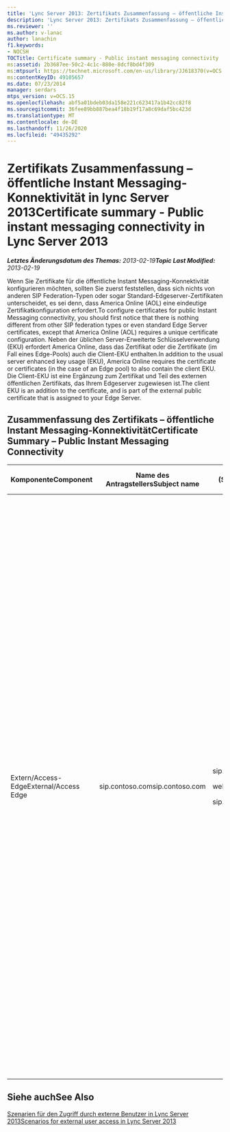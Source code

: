 ```yaml
---
title: 'Lync Server 2013: Zertifikats Zusammenfassung – öffentliche Instant Messaging-Konnektivität'
description: 'Lync Server 2013: Zertifikats Zusammenfassung – öffentliche Instant Messaging-Konnektivität.'
ms.reviewer: ''
ms.author: v-lanac
author: lanachin
f1.keywords:
- NOCSH
TOCTitle: Certificate summary - Public instant messaging connectivity
ms:assetid: 2b3687ee-50c2-4c1c-880e-8dcf8bd4f309
ms:mtpsurl: https://technet.microsoft.com/en-us/library/JJ618370(v=OCS.15)
ms:contentKeyID: 49105657
ms.date: 07/23/2014
manager: serdars
mtps_version: v=OCS.15
ms.openlocfilehash: abf5a01bdeb03da158e221c623417a1b42cc82f8
ms.sourcegitcommit: 36fee89bb887bea4f18b19f17a8c69daf5bc423d
ms.translationtype: MT
ms.contentlocale: de-DE
ms.lasthandoff: 11/26/2020
ms.locfileid: "49435292"
---
```

# <a name="certificate-summary---public-instant-messaging-connectivity-in-lync-server-2013"></a><span data-ttu-id="df57d-103">Zertifikats Zusammenfassung – öffentliche Instant Messaging-Konnektivität in lync Server 2013</span><span class="sxs-lookup"><span data-stu-id="df57d-103">Certificate summary - Public instant messaging connectivity in Lync Server 2013</span></span>

<div data-xmlns="http://www.w3.org/1999/xhtml">

<div class="topic" data-xmlns="http://www.w3.org/1999/xhtml" data-msxsl="urn:schemas-microsoft-com:xslt" data-cs="https://msdn.microsoft.com/">

<div data-asp="https://msdn2.microsoft.com/asp">



</div>

<div id="mainSection">

<div id="mainBody"><span data-ttu-id="df57d-104">

<span> </span></span><span class="sxs-lookup"><span data-stu-id="df57d-104">

<span> </span></span></span>

<span data-ttu-id="df57d-105">_**Letztes Änderungsdatum des Themas:** 2013-02-19_</span><span class="sxs-lookup"><span data-stu-id="df57d-105">_**Topic Last Modified:** 2013-02-19_</span></span>

<span data-ttu-id="df57d-106">Wenn Sie Zertifikate für die öffentliche Instant Messaging-Konnektivität konfigurieren möchten, sollten Sie zuerst feststellen, dass sich nichts von anderen SIP Federation-Typen oder sogar Standard-Edgeserver-Zertifikaten unterscheidet, es sei denn, dass America Online (AOL) eine eindeutige Zertifikatkonfiguration erfordert.</span><span class="sxs-lookup"><span data-stu-id="df57d-106">To configure certificates for public Instant Messaging connectivity, you should first notice that there is nothing different from other SIP federation types or even standard Edge Server certificates, except that America Online (AOL) requires a unique certificate configuration.</span></span> <span data-ttu-id="df57d-107">Neben der üblichen Server-Erweiterte Schlüsselverwendung (EKU) erfordert America Online, dass das Zertifikat oder die Zertifikate (im Fall eines Edge-Pools) auch die Client-EKU enthalten.</span><span class="sxs-lookup"><span data-stu-id="df57d-107">In addition to the usual server enhanced key usage (EKU), America Online requires the certificate or certificates (in the case of an Edge pool) to also contain the client EKU.</span></span> <span data-ttu-id="df57d-108">Die Client-EKU ist eine Ergänzung zum Zertifikat und Teil des externen öffentlichen Zertifikats, das Ihrem Edgeserver zugewiesen ist.</span><span class="sxs-lookup"><span data-stu-id="df57d-108">The client EKU is an addition to the certificate, and is part of the external public certificate that is assigned to your Edge Server.</span></span>

<div>

## <a name="certificate-summary--public-instant-messaging-connectivity"></a><span data-ttu-id="df57d-109">Zusammenfassung des Zertifikats – öffentliche Instant Messaging-Konnektivität</span><span class="sxs-lookup"><span data-stu-id="df57d-109">Certificate Summary – Public Instant Messaging Connectivity</span></span>


<table>
<colgroup>
<col style="width: 25%" />
<col style="width: 25%" />
<col style="width: 25%" />
<col style="width: 25%" />
</colgroup>
<thead>
<tr class="header">
<th><span data-ttu-id="df57d-110">Komponente</span><span class="sxs-lookup"><span data-stu-id="df57d-110">Component</span></span></th>
<th><span data-ttu-id="df57d-111">Name des Antragstellers</span><span class="sxs-lookup"><span data-stu-id="df57d-111">Subject name</span></span></th>
<th><span data-ttu-id="df57d-112">Subject Alternative Names (San)/Order</span><span class="sxs-lookup"><span data-stu-id="df57d-112">Subject alternative names (SAN)/Order</span></span></th>
<th><span data-ttu-id="df57d-113">Kommentare</span><span class="sxs-lookup"><span data-stu-id="df57d-113">Comments</span></span></th>
</tr>
</thead>
<tbody>
<tr class="odd">
<td><p><span data-ttu-id="df57d-114">Extern/Access-Edge</span><span class="sxs-lookup"><span data-stu-id="df57d-114">External/Access Edge</span></span></p></td>
<td><p><span data-ttu-id="df57d-115">sip.contoso.com</span><span class="sxs-lookup"><span data-stu-id="df57d-115">sip.contoso.com</span></span></p></td>
<td><p><span data-ttu-id="df57d-116">sip.contoso.com</span><span class="sxs-lookup"><span data-stu-id="df57d-116">sip.contoso.com</span></span></p>
<p><span data-ttu-id="df57d-117">webcon.contoso.com</span><span class="sxs-lookup"><span data-stu-id="df57d-117">webcon.contoso.com</span></span></p>
<p><span data-ttu-id="df57d-118">sip.fabrikam.com</span><span class="sxs-lookup"><span data-stu-id="df57d-118">sip.fabrikam.com</span></span></p></td>
<td><p><span data-ttu-id="df57d-119">Das Zertifikat muss von einer öffentlichen Zertifizierungsstelle sein und über die Server-EKU und den Client-EKU verfügen, wenn öffentliche Chat Verbindungen mit AOL bereitgestellt werden sollen.</span><span class="sxs-lookup"><span data-stu-id="df57d-119">The certificate must be from a Public CA, and must have the server EKU and client EKU if public IM connectivity with AOL is to be deployed.</span></span> <span data-ttu-id="df57d-120">Das Zertifikat wird den externen Edgeserver-Schnittstellen für Folgendes zugewiesen:</span><span class="sxs-lookup"><span data-stu-id="df57d-120">The certificate is assigned to the external Edge Server interfaces for:</span></span></p>
<ul>
<li><p><span data-ttu-id="df57d-121">Zugriffs-Edgedienst</span><span class="sxs-lookup"><span data-stu-id="df57d-121">Access Edge service</span></span></p></li>
<li><p><span data-ttu-id="df57d-122">Webkonferenz-Edgedienst</span><span class="sxs-lookup"><span data-stu-id="df57d-122">Web Conferencing Edge service</span></span></p></li>
<li><p><span data-ttu-id="df57d-123">A/V-Edgedienst</span><span class="sxs-lookup"><span data-stu-id="df57d-123">A/V Edge service</span></span></p></li>
</ul>
<p><span data-ttu-id="df57d-124">Beachten Sie, dass Sans automatisch dem Zertifikat basierend auf ihren Definitionen im Topologie-Generator hinzugefügt werden.</span><span class="sxs-lookup"><span data-stu-id="df57d-124">Note that SANs are automatically added to the certificate based on your definitions in Topology Builder.</span></span> <span data-ttu-id="df57d-125">Für zusätzliche SIP-Domänen und andere Einträge, die Sie unterstützen müssen, fügen Sie nach Bedarf San-Einträge hinzu.</span><span class="sxs-lookup"><span data-stu-id="df57d-125">You add SAN entries as needed for additional SIP domains and other entries that you need to support.</span></span> <span data-ttu-id="df57d-126">Der Antragstellername wird im San repliziert und muss für den korrekten Betrieb vorhanden sein.</span><span class="sxs-lookup"><span data-stu-id="df57d-126">The subject name is replicated in the SAN and must be present for correct operation.</span></span></p></td>
</tr>
</tbody>
</table>


</div>

<div>

## <a name="see-also"></a><span data-ttu-id="df57d-127">Siehe auch</span><span class="sxs-lookup"><span data-stu-id="df57d-127">See Also</span></span>


[<span data-ttu-id="df57d-128">Szenarien für den Zugriff durch externe Benutzer in Lync Server 2013</span><span class="sxs-lookup"><span data-stu-id="df57d-128">Scenarios for external user access in Lync Server 2013</span></span>](lync-server-2013-scenarios-for-external-user-access.md)  
  

<span data-ttu-id="df57d-129"></div>

</div>

<span> </span>

</div>

</div>

</span><span class="sxs-lookup"><span data-stu-id="df57d-129"></div>

</div>

<span> </span>

</div>

</div>

</span></span></div>

